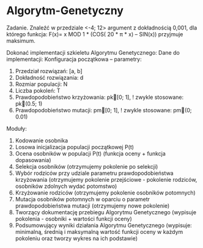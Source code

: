 # Algorytm-Genetyczny

Zadanie.
Znaleźć w przedziale <-4; 12> argument z dokładnością 0,001, dla którego funkcja:
F(x)= x MOD 1 * (COS( 20 * π * x) – SIN(x)) przyjmuje maksimum.

Dokonać implementacji szkieletu Algorytmu Genetycznego:
Dane do implementacji:
Konfiguracja początkowa – parametry:
1. Przedział rozwiązań: [a, b]
2. Dokładność rozwiązania: d
3. Rozmiar populacji: N
4. Liczba pokoleń: T
5. Prawdopodobieństwo krzyżowania: pk[0; 1], ! zwykle stosowane: pk(0.5; 1)
6. Prawdopodobieństwo mutacji: pm[0; 1], ! zwykle stosowane: pm(0; 0.01)

Moduły:
1. Kodowanie osobnika
2. Losowa inicjalizacja populacji początkowej P(t)
3. Ocena osobników w populacji P(t) (funkcja oceny + funkcja dopasowania)
4. Selekcja osobników (otrzymujemy pokolenie po selekcji)
5. Wybór rodziców przy udziale parametru prawdopodobieństwa krzyżowania (otrzymujemy
pokolenie przejściowe - pokolenie rodziców, osobników zdolnych wydać potomstwo)
6. Krzyżowanie rodziców (otrzymujemy pokolenie osobników potomnych)
7. Mutacja osobników potomnych w oparciu o parametr prawdopodobieństwa mutacji
(otrzymujemy nowe pokolenie)
8. Tworzący dokumentację przebiegu Algorytmu Genetycznego (wypisuje pokolenia -
osobniki + wartości funkcji oceny)
9. Podsumowujący wyniki działania Algorytmu Genetycznego (wypisuje: minimalną, średnią
i maksymalną wartość funkcji oceny w każdym pokoleniu oraz tworzy wykres na ich
podstawie)
